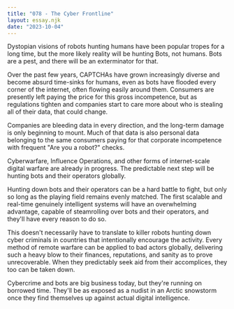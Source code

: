 ```yaml
---
title: "078 - The Cyber Frontline"
layout: essay.njk
date: "2023-10-04"
---
```


Dystopian visions of robots hunting humans have been popular tropes for a long time, but the more likely reality will be hunting Bots, not humans. Bots are a pest, and there will be an exterminator for that.

Over the past few years, CAPTCHAs have grown increasingly diverse and become absurd time-sinks for humans, even as bots have flooded every corner of the internet, often flowing easily around them. Consumers are presently left paying the price for this gross incompetence, but as regulations tighten and companies start to care more about who is stealing all of their data, that could change.

Companies are bleeding data in every direction, and the long-term damage is only beginning to mount. Much of that data is also personal data belonging to the same consumers paying for that corporate incompetence with frequent "Are you a robot?" checks.

Cyberwarfare, Influence Operations, and other forms of internet-scale digital warfare are already in progress. The predictable next step will be hunting bots and their operators globally.

Hunting down bots and their operators can be a hard battle to fight, but only so long as the playing field remains evenly matched. The first scalable and real-time genuinely intelligent systems will have an overwhelming advantage, capable of steamrolling over bots and their operators, and they'll have every reason to do so.

This doesn't necessarily have to translate to killer robots hunting down cyber criminals in countries that intentionally encourage the activity. Every method of remote warfare can be applied to bad actors globally, delivering such a heavy blow to their finances, reputations, and sanity as to prove unrecoverable. When they predictably seek aid from their accomplices, they too can be taken down.

Cybercrime and bots are big business today, but they're running on borrowed time. They'll be as exposed as a nudist in an Arctic snowstorm once they find themselves up against actual digital intelligence.